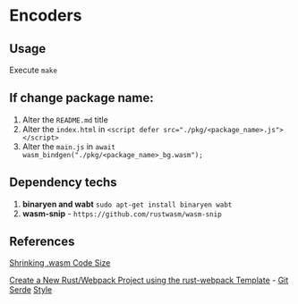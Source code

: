 # Encoders

## Usage

Execute `make`

## If change package name:

1. Alter the `README.md` title
1. Alter the `index.html` in `<script defer src="./pkg/<package_name>.js"></script>`
1. Alter the `main.js` in `await wasm_bindgen("./pkg/<package_name>_bg.wasm");`

## Dependency techs

1. **binaryen and wabt** `sudo apt-get install binaryen wabt`
1. **wasm-snip** - `https://github.com/rustwasm/wasm-snip`

## References

[Shrinking .wasm Code Size](https://rustwasm.github.io/docs/book/reference/code-size.html#shrinking-wasm-code-size)

[Create a New Rust/Webpack Project using the rust-webpack Template](https://egghead.io/lessons/webpack-create-a-new-rust-webpack-project-using-the-rust-webpack-template) - [Git](https://github.com/nikgraf/webassembly-rust-course/blob/master/lesson-5/crate/Cargo.toml)
[Serde](https://rustwasm.github.io/docs/wasm-bindgen/reference/arbitrary-data-with-serde.html)
[Style](https://developer.mozilla.org/en-US/docs/Web/HTML/Element/input/radio)